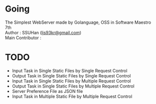# Going
The Simplest WebServer made by Golanguage, OSS in Software Maestro 7th  
Author : SSUHan (ljs93kr@gmail.com)  
Main Contributor :  

# TODO
* Input Task in Single Static Files by Single Request Control
* Output Task in Single Static Files by Single Request Control
* Input Task in Single Static Files by Multiple Request Control
* Output Task in Single Static Files by Multiple Request Control
* Server Preference File as JSON file
* Input Task in Multiple Static File by Multiple Request Control



